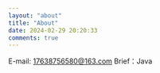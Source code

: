 ```yaml
---
layout: "about"
title: "About"
date: 2024-02-29 20:20:33
comments: true
---
```


E-mail: 17638756580@163.com
Brief：Java